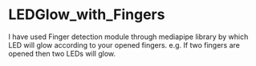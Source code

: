 # LEDGlow_with_Fingers
I have used Finger detection module through mediapipe library by which LED will glow according to your opened fingers. 
e.g. If two fingers are opened then two LEDs will glow.
